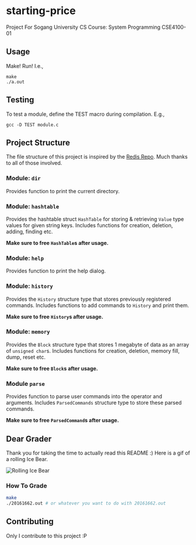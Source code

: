 # starting-price
Project For Sogang University CS Course: System Programming CSE4100-01

## Usage
Make! Run! I.e.,
```shell
make
./a.out
```

## Testing
To test a module, define the TEST macro during compilation. E.g.,
```shell
gcc -D TEST module.c
```

## Project Structure
The file structure of this project is inspired by the [Redis Repo](https://github.com/antirez/redis/). Much thanks to all of those involved.

### Module: `dir`
Provides function to print the current directory.

### Module: `hashtable`
Provides the hashtable struct `HashTable` for storing & retrieving `Value` type values for given string keys. Includes  functions for creation, deletion, adding, finding etc.

**Make sure to free `HashTable`s after usage.**

### Module: `help`
Provides function to print the help dialog.

### Module: `history`
Provides the `History` structure type that stores previously registered commands. Includes functions to add commands to `History` and print them.

**Make sure to free `History`s after usage.**

### Module: `memory`
Provides the `Block` structure type that stores 1 megabyte of data as an array of `unsigned char`s. Includes functions for creation, deletion, memory fill, dump, reset etc.

**Make sure to free `Block`s after usage.**

### Module `parse`
Provides function to parse user commands into the operator and arguments. Includes `ParsedCommands` structure type to store these parsed commands.

**Make sure to free `ParsedCommand`s after usage.**

## Dear Grader
Thank you for taking the time to actually read this README :) Here is a gif of a rolling Ice Bear.

![Rolling Ice Bear](https://media.giphy.com/media/7HPgM7IltO4QU/giphy.gif)

### How To Grade
```bash
make
./20161662.out # or whatever you want to do with 20161662.out
```

## Contributing
Only I contribute to this project :P
